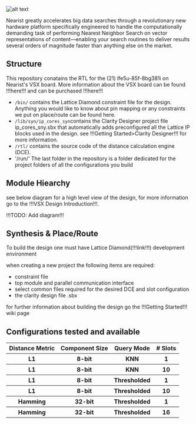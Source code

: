 ![alt text](http://nearist.sightbox.io/wp-content/uploads/2017/04/nearist.svg)

Nearist greatly accelerates big data searches through a revolutionary new hardware platform specifically engineered to handle the computationally demanding task of performing Nearest Neighbor Search on vector representations of content—enabling your search routines to deliver results several orders of magnitude faster than anything else on the market.

## Structure
This repository conatains the RTL for the (21) lfe5u-85f-8bg381i on Nearist's VSX board. More information about the VSX board can be found !!!here!!! and can be purchased !!!here!!!

- `/bin/` contains the Lattice Diamond constraint file for the design. Anything you would like to know about pin mapping or any constraints we put on place/route can be found here.
- `/lib/syn/ip_cores_syn`contains the Clarity Designer project file ip_cores_sny.sbx that automatically adds preconfigured all the Lattice IP blocks used in the design. see !!!Getting Started>Clarity Designer!!! for more information.
- `/rtl/` contains the source code of the distance calculation engine (DCE).
- '/run/' The last folder in the repository is a folder dedicated for the project folders of all the configurations you build
## Module Hiearchy
see below diagram for a high level view of the design, for more information go to the !!!VSX Design Introduction!!!.

!!!TODO: Add diagram!!!

## Synthesis & Place/Route 
To build the design one must have Lattice Diamond(!!!link!!!) development environment

when creating a new project the following items are required:
  - constraint file 
  - top module and parallel communication interface
  - select common files required for the desired DCE and slot configuration
  - the clarity design file .sbx

for further information about building the design go the !!!Getting Started!!! wiki page
  
## Configurations tested and available
<table> 
  <tr> <th>Distance Metric</th> <th>Component Size</th> <th>Query Mode</th> <th># Slots</th></tr>
  <tr> <th>L1</th> <th>8-bit</th> <th>KNN</th> <th>1</th></tr>
  <tr> <th>L1</th> <th>8-bit</th> <th>KNN</th> <th>10</th></tr>
  <tr> <th>L1</th> <th>8-bit</th> <th>Thresholded</th> <th>1</th></tr>
  <tr> <th>L1</th> <th>8-bit</th> <th>Thresholded</th> <th>10</th></tr>
  <tr> <th>Hamming</th> <th>32-bit</th> <th>Thresholded</th> <th>1</th></tr>
  <tr> <th>Hamming</th> <th>32-bit</th> <th>Thresholded</th> <th>16</th></tr>
